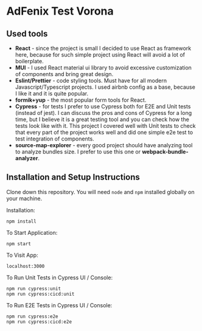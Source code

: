 # AdFenix Test Vorona

## Used tools

 - **React** - since the project is small I decided to use React as framework here, because for such simple project using React will avoid a lot of boilerplate.
 - **MUI** - I used React material ui library to avoid excessive customization of components and bring great design.
 - **Eslint/Prettier** - code styling tools. Must have for all modern Javascript/Typescript projects. I used airbnb config as a base, because I like it and it is quite popular.
 - **formik+yup** - the most popular form tools for React.
 - **Cypress** - for tests I prefer to use Cypress both for E2E and Unit tests (instead of jest). I can discuss the pros and cons of Cypress for a long time, but I believe it is a great testing tool and you can check how the tests look like with it. This project I covered well with Unit tests to check that every part of the project works well and did one simple e2e test to test integration of components.
 - **source-map-explorer** - every good project should have analyzing tool to analyze bundles size. I prefer to use this one or **webpack-bundle-analyzer**.

## Installation and Setup Instructions

Clone down this repository. You will need `node` and `npm` installed globally on your machine.  

Installation:

`npm install`  

To Start Application:

`npm start`  

To Visit App:

`localhost:3000` 

To Run Unit Tests in Cypress UI / Console:  

`npm run cypress:unit`  
`npm run cypress:cicd:unit`  

To Run E2E Tests in Cypress UI / Console:  

`npm run cypress:e2e`  
`npm run cypress:cicd:e2e`  

